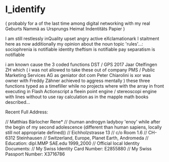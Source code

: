 # I_identify
( probably for a of the last time among digital networking with my real Geburts Nammä as Ursprungs Heimat Indentitäts Papier )

I am still restlessly inQuality upset angry active eXclamationark
I staitment here as now additionally my opinion about the noun topic 'rules'...:
sociophrenia is notifiable
identity theftism is notifiable
pay separatism is notifiable

i am known cause the 3 coded functions DST / GPS 2017 Jaar Otelfingen ZH which ( i was not allowed to take these out of company PMS
 / Public Marketing Services AG as geniator dot com Peter Chiarolini is xor was owner with Freddy Zähner achieved to aggress mentally ) these three functions typed as a timefiller while no projects where with the array in front executing in Flash Actionscript a fleein point engine / stereoscopi engine with lines without to use ray calculation as in the mapple math books described...

Recent Full Address:

// Matthias Bärlocher Rene*
// (human androgyn ladyboy 'enoy' while after the begin of my second adolescence (different than human sapiens, locally still not appropriate defined))
// Eichholzstrasse 13
// c/o Room 1.6
// CH-6312 Steinhausen
// Switzerland, Europe, Planet Earth, Andromeda
// Education: dipl.MMP SAE.edu 1999_2000
// Official local Identity Documents:
// My Swiss Identity Card Number: E2855880
// My Swiss Passport Number: X3716786
